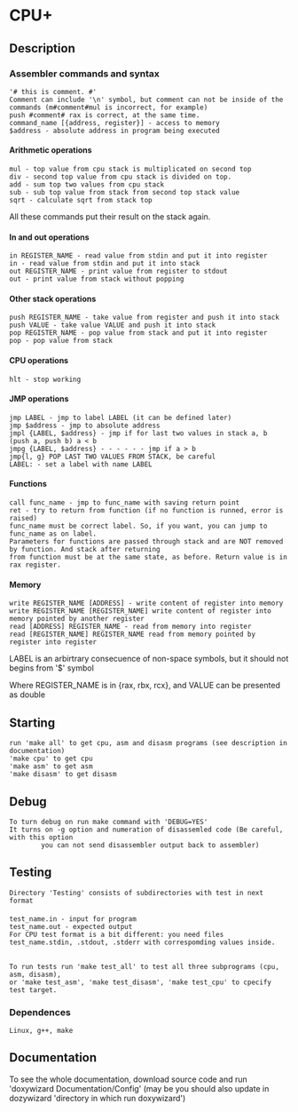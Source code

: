 # CPU+

## Description
### Assembler commands and syntax
    '# this is comment. #'
    Comment can include '\n' symbol, but comment can not be inside of the commands (m#comment#mul is incorrect, for example)
    push #comment# rax is correct, at the same time.
    command_name [{address, register}] - access to memory
    $address - absolute address in program being executed

#### Arithmetic operations
    mul - top value from cpu stack is multiplicated on second top
    div - second top value from cpu stack is divided on top.
    add - sum top two values from cpu stack
    sub - sub top value from stack from second top stack value
    sqrt - calculate sqrt from stack top
All these commands put their result on the stack again.
#### In and out operations
    in REGISTER_NAME - read value from stdin and put it into register
    in - read value from stdin and put it into stack
    out REGISTER_NAME - print value from register to stdout
    out - print value from stack without popping
#### Other stack operations
    push REGISTER_NAME - take value from register and push it into stack
    push VALUE - take value VALUE and push it into stack
    pop REGISTER_NAME - pop value from stack and put it into register
    pop - pop value from stack
#### CPU operations
    hlt - stop working
#### JMP operations
    jmp LABEL - jmp to label LABEL (it can be defined later)
    jmp $address - jmp to absolute address
    jmpl {LABEL, $address} - jmp if for last two values in stack a, b (push a, push b) a < b
    jmpg {LABEL, $address} - - - - - - jmp if a > b
    jmp{l, g} POP LAST TWO VALUES FROM STACK, be careful
    LABEL: - set a label with name LABEL
#### Functions
    call func_name - jmp to func_name with saving return point
    ret - try to return from function (if no function is runned, error is raised)
    func_name must be correct label. So, if you want, you can jump to func_name as on label.
    Parameters for functions are passed through stack and are NOT removed by function. And stack after returning
    from function must be at the same state, as before. Return value is in rax register.
#### Memory
    write REGISTER_NAME [ADDRESS] - write content of register into memory
    write REGISTER_NAME [REGISTER_NAME] write content of register into memory pointed by another register
    read [ADDRESS] REGISTER_NAME - read from memory into register
    read [REGISTER_NAME] REGISTER_NAME read from memory pointed by register into register

LABEL is an arbirtrary consecuence of non-space symbols, but it should not begins from '$' symbol

Where REGISTER_NAME is in {rax, rbx, rcx}, and VALUE can be presented as double

## Starting
    run 'make all' to get cpu, asm and disasm programs (see description in documentation)
    'make cpu' to get cpu
    'make asm' to get asm
    'make disasm' to get disasm
## Debug
    To turn debug on run make command with 'DEBUG=YES'
    It turns on -g option and numeration of disassemled code (Be careful, with this option 
            you can not send disassembler output back to assembler)
## Testing
    Directory 'Testing' consists of subdirectories with test in next format
####
    test_name.in - input for program
    test_name.out - expected output
    For CPU test format is a bit different: you need files test_name.stdin, .stdout, .stderr with correspomding values inside.
##
    To run tests run 'make test_all' to test all three subprograms (cpu, asm, disasm),
    or 'make test_asm', 'make test_disasm', 'make test_cpu' to cpecify test target.

### Dependences
    Linux, g++, make

## Documentation
To see the whole documentation, download source code and run 'doxywizard Documentation/Config'
(may be you should also update in dozywizard 'directory in which run doxywizard')

